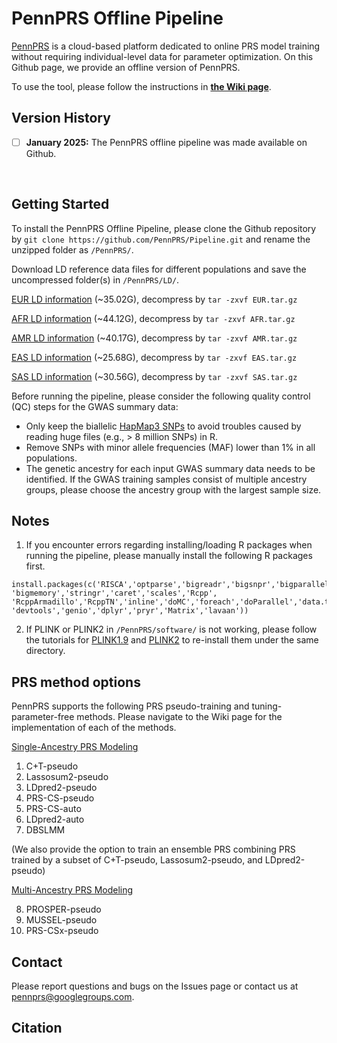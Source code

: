 # PennPRS Offline Pipeline 

[PennPRS](https://pennprs.org/) is a cloud-based platform dedicated to online PRS model training without requiring individual-level data for parameter optimization. On this Github page, we provide an offline version of PennPRS. 

To use the tool, please follow the instructions in **[the Wiki page](https://github.com/PennPRS/Pipeline/wiki)**.
</br>



## Version History
- [ ] __January 2025:__  The PennPRS offline pipeline was made available on Github.
</br>



## Getting Started

To install the PennPRS Offline Pipeline, please clone the Github repository by `git clone https://github.com/PennPRS/Pipeline.git` and rename the unzipped folder as `/PennPRS/`.

Download LD reference data files for different populations and save the uncompressed folder(s) in `/PennPRS/LD/`.

[EUR LD information](https://www.dropbox.com/scl/fi/h3sv4l0wh36ki2lrmektl/EUR.tar.gz?rlkey=4ndd32swtbx1uo2awjv79a9mm&st=t3169p1q&dl=0) (~35.02G), decompress by `tar -zxvf EUR.tar.gz`

[AFR LD information](https://www.dropbox.com/scl/fi/ljmyncadxpehnx7j1scli/AFR.tar.gz?rlkey=13bb3qer2zt7s95cb377yexd7&st=tbjcnf4a&dl=0) (~44.12G), decompress by `tar -zxvf AFR.tar.gz`

[AMR LD information](https://www.dropbox.com/scl/fi/8f2i8l7f49tuarpfmsmzq/AMR.tar.gz?rlkey=lgxm7gr5sekedqx7ku1sw3yg0&st=7rvphfcj&dl=0) (~40.17G), decompress by `tar -zxvf AMR.tar.gz`

[EAS LD information](https://www.dropbox.com/scl/fi/3zg2zdv9o8txmhbj2vzdb/EAS.tar.gz?rlkey=56r4dieiqzu52knnjlphxkjll&st=wchdvytz&dl=0) (~25.68G), decompress by `tar -zxvf EAS.tar.gz`

[SAS LD information](https://www.dropbox.com/scl/fi/ki5ar39uzfgbqjor5hy1b/SAS.tar.gz?rlkey=3fcqio7n4w1lmr7c52wjue4ua&st=4e6uzvua&dl=0) (~30.56G), decompress by `tar -zxvf SAS.tar.gz`


Before running the pipeline, please consider the following quality control (QC) steps for the GWAS summary data:

- Only keep the biallelic [HapMap3 SNPs](https://www.dropbox.com/scl/fi/sktcg9u52jw1clvlj9qwx/hapmap3rsid.txt?rlkey=bwfqpqf9br4ptniee4wjd92c4&st=kefhjw6g&dl=0) to avoid troubles caused by reading huge files (e.g., > 8 million SNPs) in R.
- Remove SNPs with minor allele frequencies (MAF) lower than 1% in all populations.
- The genetic ancestry for each input GWAS summary data needs to be identified. If the GWAS training samples consist of multiple ancestry groups, please choose the ancestry group with the largest sample size.

## Notes

1. If you encounter errors regarding installing/loading R packages when running the pipeline, please manually install the following R packages first.

```
install.packages(c('RISCA','optparse','bigreadr','bigsnpr','bigparallelr', 'bigmemory','stringr','caret','scales','Rcpp', 'RcppArmadillo','RcppTN','inline','doMC','foreach','doParallel','data.table','readr','MASS','reshape','parallel',
'devtools','genio','dplyr','pryr','Matrix','lavaan'))
```

2. If PLINK or PLINK2 in `/PennPRS/software/` is not working, please follow the tutorials for [PLINK1.9](https://www.cog-genomics.org/plink/) and [PLINK2](https://www.cog-genomics.org/plink/2.0/) to re-install them under the same directory.
<be>

## PRS method options
PennPRS supports the following PRS pseudo-training and tuning-parameter-free methods. Please navigate to the Wiki page for the implementation of each of the methods.

[Single-Ancestry PRS Modeling](https://github.com/PennPRS/Pipeline/wiki/2.-Single%E2%80%90Ancestry-PRS-Modeling)
  1. C+T-pseudo
  2. Lassosum2-pseudo
  3. LDpred2-pseudo
  4. PRS-CS-pseudo
  5. PRS-CS-auto
  6. LDpred2-auto
  7. DBSLMM
  
  (We also provide the option to train an ensemble PRS combining PRS trained by a subset of C+T-pseudo, Lassosum2-pseudo, and LDpred2-pseudo)
  
[Multi-Ancestry PRS Modeling](https://github.com/PennPRS/Pipeline/wiki/3.-Multi%E2%80%90Ancestry-PRS-Modeling-with-Pseudo%E2%80%90Training-Methods)

  8. PROSPER-pseudo 
  9. MUSSEL-pseudo 
  10. PRS-CSx-pseudo 

## Contact
Please report questions and bugs on the Issues page or contact us at pennprs@googlegroups.com.


## Citation



